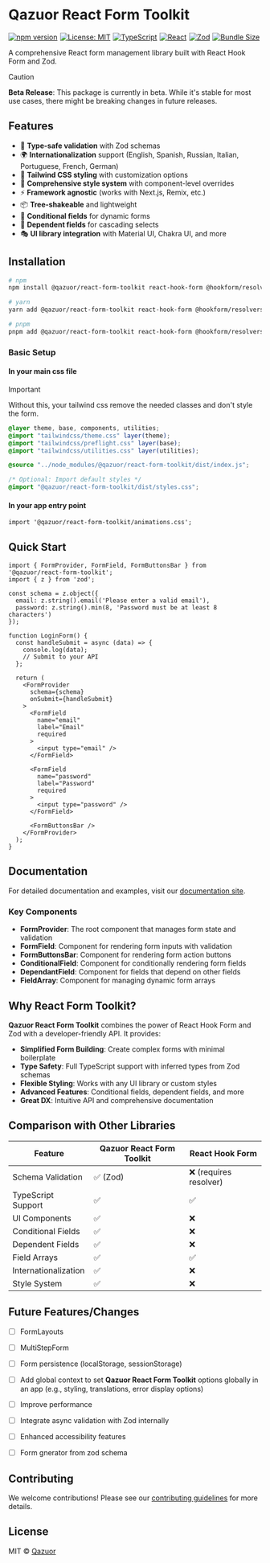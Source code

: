 # Qazuor React Form Toolkit

<div style="display: flex; flex-wrap: wrap; gap: 5px;">
  <a href="https://www.npmjs.com/package/@qazuor/react-form-toolkit"><img src="https://img.shields.io/npm/v/@qazuor/react-form-toolkit.svg" alt="npm version" /></a>
  <a href="https://opensource.org/licenses/MIT"><img src="https://img.shields.io/badge/License-MIT-blue.svg" alt="License: MIT" /></a>
  <a href="https://www.typescriptlang.org/"><img src="https://img.shields.io/badge/TypeScript-5.0-blue" alt="TypeScript" /></a>
  <a href="https://reactjs.org/"><img src="https://img.shields.io/badge/React-18.0-blue" alt="React" /></a>
  <a href="https://github.com/colinhacks/zod"><img src="https://img.shields.io/badge/Zod-3.22-blue" alt="Zod" /></a>
  <a href="https://bundlephobia.com/package/@qazuor/react-form-toolkit"><img src="https://img.shields.io/bundlephobia/minzip/@qazuor/react-form-toolkit" alt="Bundle Size" /></a>
</div>

A comprehensive React form management library built with React Hook Form and Zod.

> [!CAUTION]
> **Beta Release**: This package is currently in beta. While it's stable for most use cases, there might be breaking changes in future releases.

## Features

- 🎯 **Type-safe validation** with Zod schemas
- 🌍 **Internationalization** support (English, Spanish, Russian, Italian, Portuguese, French, German)
- 🎨 **Tailwind CSS styling** with customization options
- 💅 **Comprehensive style system** with component-level overrides
- ⚡ **Framework agnostic** (works with Next.js, Remix, etc.)
- 📦 **Tree-shakeable** and lightweight
- 🧩 **Conditional fields** for dynamic forms
- 🔄 **Dependent fields** for cascading selects
- 🎭 **UI library integration** with Material UI, Chakra UI, and more

## Installation

```bash
# npm
npm install @qazuor/react-form-toolkit react-hook-form @hookform/resolvers zod

# yarn
yarn add @qazuor/react-form-toolkit react-hook-form @hookform/resolvers zod

# pnpm
pnpm add @qazuor/react-form-toolkit react-hook-form @hookform/resolvers zod
```

### Basic Setup

#### In your main css file

> [!IMPORTANT]
> Without this, your tailwind css remove the needed classes and don't style the form.

```scss
@layer theme, base, components, utilities;
@import "tailwindcss/theme.css" layer(theme);
@import "tailwindcss/preflight.css" layer(base);
@import "tailwindcss/utilities.css" layer(utilities);

@source "../node_modules/@qazuor/react-form-toolkit/dist/index.js";

/* Optional: Import default styles */
@import "@qazuor/react-form-toolkit/dist/styles.css";
```

#### In your app entry point

```tsx
import '@qazuor/react-form-toolkit/animations.css';
```

## Quick Start

```tsx
import { FormProvider, FormField, FormButtonsBar } from '@qazuor/react-form-toolkit';
import { z } from 'zod';

const schema = z.object({
  email: z.string().email('Please enter a valid email'),
  password: z.string().min(8, 'Password must be at least 8 characters')
});

function LoginForm() {
  const handleSubmit = async (data) => {
    console.log(data);
    // Submit to your API
  };

  return (
    <FormProvider
      schema={schema}
      onSubmit={handleSubmit}
    >
      <FormField
        name="email"
        label="Email"
        required
      >
        <input type="email" />
      </FormField>

      <FormField
        name="password"
        label="Password"
        required
      >
        <input type="password" />
      </FormField>

      <FormButtonsBar />
    </FormProvider>
  );
}
```

## Documentation

For detailed documentation and examples, visit our [documentation site](/docs).

### Key Components

- **FormProvider**: The root component that manages form state and validation
- **FormField**: Component for rendering form inputs with validation
- **FormButtonsBar**: Component for rendering form action buttons
- **ConditionalField**: Component for conditionally rendering form fields
- **DependantField**: Component for fields that depend on other fields
- **FieldArray**: Component for managing dynamic form arrays

## Why React Form Toolkit?

**Qazuor React Form Toolkit** combines the power of React Hook Form and Zod with a developer-friendly API. It provides:

- **Simplified Form Building**: Create complex forms with minimal boilerplate
- **Type Safety**: Full TypeScript support with inferred types from Zod schemas
- **Flexible Styling**: Works with any UI library or custom styles
- **Advanced Features**: Conditional fields, dependent fields, and more
- **Great DX**: Intuitive API and comprehensive documentation

## Comparison with Other Libraries

| Feature | Qazuor React Form Toolkit | React Hook Form |
|---------|-------------------|-----------------|
| Schema Validation | ✅ (Zod) | ❌ (requires resolver) |
| TypeScript Support | ✅ | ✅ |
| UI Components | ✅ | ❌ |
| Conditional Fields | ✅ | ❌ |
| Dependent Fields | ✅ | ❌ |
| Field Arrays | ✅ | ✅ |
| Internationalization | ✅ | ❌ |
| Style System | ✅ | ❌ |

## Future Features/Changes

- [ ] FormLayouts
- [ ] MultiStepForm
- [ ] Form persistence (localStorage, sessionStorage)
- [ ] Add global context to set **Qazuor React Form Toolkit** options globally in an app (e.g., styling, translations, error display options)
- [ ] Improve performance
- [ ] Integrate async validation with Zod internally
- [ ] Enhanced accessibility features
- [ ] Form gnerator from zod schema


## Contributing

We welcome contributions! Please see our [contributing guidelines](/docs/contributing.md) for more details.

## License

MIT © [Qazuor](https://github.com/qazuor)
